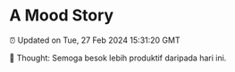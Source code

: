 # A Mood Story

⏰ Updated on Tue, 27 Feb 2024 15:31:20 GMT

💭 Thought: Semoga besok lebih produktif daripada hari ini.

